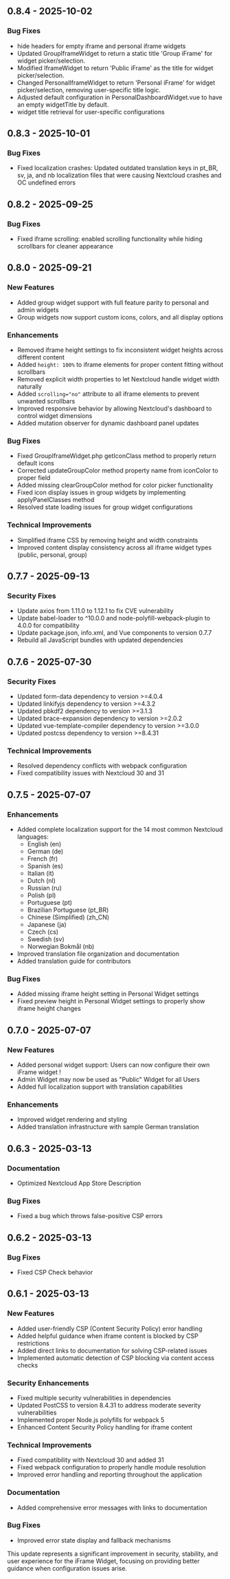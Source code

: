 ## 0.8.4 - 2025-10-02

### Bug Fixes

- hide headers for empty iframe and personal iframe widgets
- Updated GroupIframeWidget to return a static title 'Group iFrame' for widget picker/selection.
- Modified IframeWidget to return 'Public iFrame' as the title for widget picker/selection.
- Changed PersonalIframeWidget to return 'Personal iFrame' for widget picker/selection, removing user-specific title logic.
- Adjusted default configuration in PersonalDashboardWidget.vue to have an empty widgetTitle by default.
- widget title retrieval for user-specific configurations

## 0.8.3 - 2025-10-01

### Bug Fixes

- Fixed localization crashes: Updated outdated translation keys in pt_BR, sv, ja, and nb localization files that were causing Nextcloud crashes and OC undefined errors

## 0.8.2 - 2025-09-25

### Bug Fixes

- Fixed iframe scrolling: enabled scrolling functionality while hiding scrollbars for cleaner appearance

## 0.8.0 - 2025-09-21

### New Features

- Added group widget support with full feature parity to personal and admin widgets
- Group widgets now support custom icons, colors, and all display options

### Enhancements

- Removed iframe height settings to fix inconsistent widget heights across different content
- Added `height: 100%` to iframe elements for proper content fitting without scrollbars
- Removed explicit width properties to let Nextcloud handle widget width naturally
- Added `scrolling="no"` attribute to all iframe elements to prevent unwanted scrollbars
- Improved responsive behavior by allowing Nextcloud's dashboard to control widget dimensions
- Added mutation observer for dynamic dashboard panel updates

### Bug Fixes

- Fixed GroupIframeWidget.php getIconClass method to properly return default icons
- Corrected updateGroupColor method property name from iconColor to proper field
- Added missing clearGroupColor method for color picker functionality
- Fixed icon display issues in group widgets by implementing applyPanelClasses method
- Resolved state loading issues for group widget configurations

### Technical Improvements

- Simplified iframe CSS by removing height and width constraints
- Improved content display consistency across all iframe widget types (public, personal, group)

## 0.7.7 - 2025-09-13

### Security Fixes

- Update axios from 1.11.0 to 1.12.1 to fix CVE vulnerability
- Update babel-loader to ^10.0.0 and node-polyfill-webpack-plugin to 4.0.0 for compatibility
- Update package.json, info.xml, and Vue components to version 0.7.7
- Rebuild all JavaScript bundles with updated dependencies

## 0.7.6 - 2025-07-30

### Security Fixes

- Updated form-data dependency to version >=4.0.4
- Updated linkifyjs dependency to version >=4.3.2
- Updated pbkdf2 dependency to version >=3.1.3
- Updated brace-expansion dependency to version >=2.0.2
- Updated vue-template-compiler dependency to version >=3.0.0
- Updated postcss dependency to version >=8.4.31

### Technical Improvements

- Resolved dependency conflicts with webpack configuration
- Fixed compatibility issues with Nextcloud 30 and 31

## 0.7.5 - 2025-07-07

### Enhancements

- Added complete localization support for the 14 most common Nextcloud languages:
  - English (en)
  - German (de)
  - French (fr)
  - Spanish (es)
  - Italian (it)
  - Dutch (nl)
  - Russian (ru)
  - Polish (pl)
  - Portuguese (pt)
  - Brazilian Portuguese (pt_BR)
  - Chinese (Simplified) (zh_CN)
  - Japanese (ja)
  - Czech (cs)
  - Swedish (sv)
  - Norwegian Bokmål (nb)
- Improved translation file organization and documentation
- Added translation guide for contributors

### Bug Fixes

- Added missing iframe height setting in Personal Widget settings
- Fixed preview height in Personal Widget settings to properly show iframe height changes

## 0.7.0 - 2025-07-07

### New Features

- Added personal widget support: Users can now configure their own iFrame widget !
- Admin Widget may now be used as "Public" Widget for all Users
- Added full localization support with translation capabilities

### Enhancements

- Improved widget rendering and styling
- Added translation infrastructure with sample German translation

## 0.6.3 - 2025-03-13

### Documentation

- Optimized Nextcloud App Store Description


### Bug Fixes 

- Fixed a bug which throws false-positive CSP errors


## 0.6.2 - 2025-03-13

### Bug Fixes

- Fixed CSP Check behavior


## 0.6.1 - 2025-03-13

### New Features

- Added user-friendly CSP (Content Security Policy) error handling
- Added helpful guidance when iframe content is blocked by CSP restrictions
- Added direct links to documentation for solving CSP-related issues
- Implemented automatic detection of CSP blocking via content access checks


### Security Enhancements

- Fixed multiple security vulnerabilities in dependencies
- Updated PostCSS to version 8.4.31 to address moderate severity vulnerabilities
- Implemented proper Node.js polyfills for webpack 5
- Enhanced Content Security Policy handling for iframe content


### Technical Improvements

- Fixed compatibility with Nextcloud 30 and added 31
- Fixed webpack configuration to properly handle module resolution
- Improved error handling and reporting throughout the application


### Documentation

- Added comprehensive error messages with links to documentation


### Bug Fixes

- Improved error state display and fallback mechanisms

This update represents a significant improvement in security, stability, and user experience for the iFrame Widget, focusing on providing better guidance when configuration issues arise.
